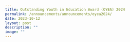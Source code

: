 ```yaml
---
title: Outstanding Youth in Education Award (OYEA) 2024
permalink: /announcements/announcements/oyea2024/
date: 2023-10-12
layout: post
description: ""
image: ""
---
```

